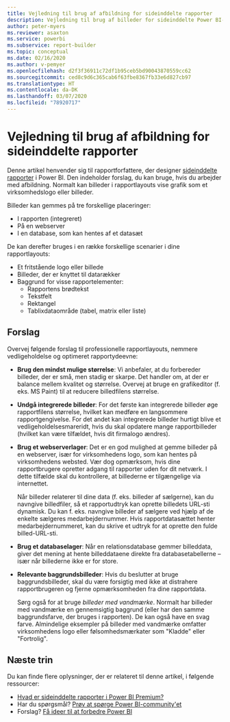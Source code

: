 ```yaml
---
title: Vejledning til brug af afbildning for sideinddelte rapporter
description: Vejledning til brug af billeder for sideinddelte Power BI-rapporter.
author: peter-myers
ms.reviewer: asaxton
ms.service: powerbi
ms.subservice: report-builder
ms.topic: conceptual
ms.date: 02/16/2020
ms.author: v-pemyer
ms.openlocfilehash: d2f3f36911c72df1b95ceb5bd90043870559cc62
ms.sourcegitcommit: ced8c9d6c365cab6f63fbe8367fb33e6d827cb97
ms.translationtype: HT
ms.contentlocale: da-DK
ms.lasthandoff: 03/07/2020
ms.locfileid: "78920717"
---
```

# <a name="image-use-guidance-for-paginated-reports"></a>Vejledning til brug af afbildning for sideinddelte rapporter

Denne artikel henvender sig til rapportforfattere, der designer [sideinddelte rapporter](../paginated-reports/paginated-reports-report-builder-power-bi.md) i Power BI. Den indeholder forslag, du kan bruge, hvis du arbejder med afbildning. Normalt kan billeder i rapportlayouts vise grafik som et virksomhedslogo eller billeder.

Billeder kan gemmes på tre forskellige placeringer:

- I rapporten (integreret)
- På en webserver
- I en database, som kan hentes af et datasæt

De kan derefter bruges i en række forskellige scenarier i dine rapportlayouts:

- Et fritstående logo eller billede
- Billeder, der er knyttet til datarækker
- Baggrund for visse rapportelementer:
  - Rapportens brødtekst
  - Tekstfelt
  - Rektangel
  - Tablixdataområde (tabel, matrix eller liste)

## <a name="suggestions"></a>Forslag

Overvej følgende forslag til professionelle rapportlayouts, nemmere vedligeholdelse og optimeret rapportydeevne:

- **Brug den mindst mulige størrelse**: Vi anbefaler, at du forbereder billeder, der er små, men stadig er skarpe. Det handler om, at der er balance mellem kvalitet og størrelse. Overvej at bruge en grafikeditor (f. eks. MS Paint) til at reducere billedfilens størrelse.
- **Undgå integrerede billeder**: For det første kan integrerede billeder øge rapportfilens størrelse, hvilket kan medføre en langsommere rapportgengivelse. For det andet kan integrerede billeder hurtigt blive et vedligeholdelsesmareridt, hvis du skal opdatere mange rapportbilleder (hvilket kan være tilfældet, hvis dit firmalogo ændres).
- **Brug et webserverlager**: Det er en god mulighed at gemme billeder på en webserver, især for virksomhedens logo, som kan hentes på virksomhedens websted. Vær dog opmærksom, hvis dine rapportbrugere opretter adgang til rapporter uden for dit netværk. I dette tilfælde skal du kontrollere, at billederne er tilgængelige via internettet.

    Når billeder relaterer til dine data (f. eks. billeder af sælgerne), kan du navngive billedfiler, så et rapportudtryk kan oprette billedets URL-sti dynamisk. Du kan f. eks. navngive billeder af sælgere ved hjælp af de enkelte sælgeres medarbejdernummer. Hvis rapportdatasættet henter medarbejdernummeret, kan du skrive et udtryk for at oprette den fulde billed-URL-sti.
- **Brug et databaselager**: Når en relationsdatabase gemmer billeddata, giver det mening at hente billeddataene direkte fra databasetabellerne – især når billederne ikke er for store.
- **Relevante baggrundsbilleder**: Hvis du beslutter at bruge baggrundsbilleder, skal du være forsigtig med ikke at distrahere rapportbrugeren og fjerne opmærksomheden fra dine rapportdata. 

    Sørg også for at bruge _billeder med vandmærke_. Normalt har billeder med vandmærke en gennemsigtig baggrund (eller har den samme baggrundsfarve, der bruges i rapporten). De kan også have en svag farve. Almindelige eksempler på billeder med vandmærke omfatter virksomhedens logo eller følsomhedsmærkater som "Kladde" eller "Fortrolig".

## <a name="next-steps"></a>Næste trin

Du kan finde flere oplysninger, der er relateret til denne artikel, i følgende ressourcer:

- [Hvad er sideinddelte rapporter i Power BI Premium?](../paginated-reports/paginated-reports-report-builder-power-bi.md)
- Har du spørgsmål? [Prøv at spørge Power BI-community'et](https://community.powerbi.com/)
- Forslag? [Få ideer til at forbedre Power BI](https://ideas.powerbi.com/)
